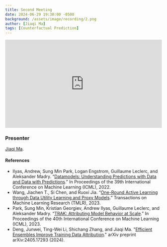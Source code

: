 ```yaml
---
title: Second Meeting
date: 2024-06-29 19:30:00 -0500
background: /assets/image/recording/2.png
author: [Jiaqi Ma]
tags: [Counterfactual Prediction]
---
```


<style>
.video-container {
  position: relative;
  padding-bottom: 56.25%; /* 16:9 aspect ratio */
  height: 0;
  overflow: hidden;
  max-width: 100%;
  background: #000;
}

.video-container iframe {
  position: absolute;
  top: 0;
  left: 0;
  width: 100%;
  height: 100%;
  border: 0;
}
</style>

<div class="video-container">
  <iframe width="560" height="315" src="https://www.youtube.com/embed/XALkFHAPMC0" frameborder="0" allow="accelerometer; autoplay; clipboard-write; encrypted-media; gyroscope; picture-in-picture" allowfullscreen></iframe>
</div>

### Presenter

[Jiaqi Ma](https://jiaqima.github.io/).

#### References

- Ilyas, Andrew, Sung Min Park, Logan Engstrom, Guillaume Leclerc, and Aleksander Madry. “[Datamodels: Understanding Predictions with Data and Data with Predictions](https://proceedings.mlr.press/v162/ilyas22a.html).” In Proceedings of the 39th International Conference on Machine Learning (ICML), 2022.
- Wang, Jiachen T., Si Chen, and Ruoxi Jia. “[One-Round Active Learning through Data Utility Learning and Proxy Models](https://openreview.net/forum?id=8HQCOMRa7g).” Transactions on Machine Learning Research (TMLR), 2023.
- Park, Sung Min, Kristian Georgiev, Andrew Ilyas, Guillaume Leclerc, and Aleksander Madry. “[TRAK: Attributing Model Behavior at Scale](https://proceedings.mlr.press/v202/park23c.html).” In Proceedings of the 40th International Conference on Machine Learning (ICML), 2023.
- Deng, Junwei, Ting-Wei Li, Shichang Zhang, and Jiaqi Ma. "[Efficient Ensembles Improve Training Data Attribution](http://arxiv.org/abs/2405.17293)." arXiv preprint arXiv:2405.17293 (2024).
